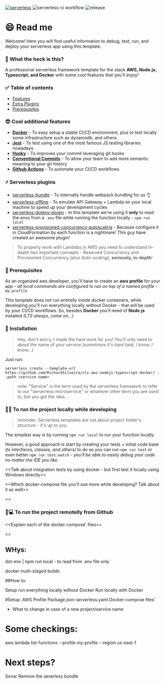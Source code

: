 [![serverless](http://public.serverless.com/badges/v3.svg)](http://www.serverless.com)
![serverless-ci workflow](https://github.com/RichardSilveira/sls-aws-nodejs-typescript-docker/actions/workflows/serverless-ci.yml/badge.svg)
![release](https://img.shields.io/github/v/tag/RichardSilveira/sls-aws-nodejs-typescript-docker?include_prereleases)


# 😄 Read me

Welcome! Here you will find useful information to debug, test, run, and deploy your serverless app using this template.

### 🤔 What the heck is this?

A professional serverless framework template for the stack **AWS, Node.js, Typescript, and Docker** with some cool features that you'll enjoy!

### ✅ Table of contents
- [Features](#-cool-additional-features)
- [Extra Plugins](#-serverless-plugins)
- [Prerequisites](#-prerequisites)


### 😎 Cool additional features

- **[Docker](https://docs.docker.com/get-started/overview/)** - To easy setup a stable CI/CD environment, plus to test locally some infrastructure such as dynamodb, and others.
- **[Jest](https://jestjs.io/)** - To test using one of the most famous JS testing libraries nowadays
- **[Husky](https://typicode.github.io/husky/#/)** - To improves your commit leveraging git hooks
- **[Conventional Commits](https://www.conventionalcommits.org/en/)** - To allow your team to add more semantic meaning to your git history
- **[Github Actions](https://github.com/features/actions)** - To automate your CI/CD workflows

### ⚡ Serverless plugins

  - [serverless-bundle](https://www.npmjs.com/package/serverless-bundle) - To internally handle webpack bundling for us 👌
  - [serverless-offline](https://www.npmjs.com/package/serverless-offline) - To emulate API Gateway + Lambda on your local machine to speed up your development cycles
  - [serverless-dotenv-plugin](https://www.npmjs.com/package/serverless-dotenv-plugin) - In this template we're using it **only** to read the envs from a `.env` file while running the function locally - `npm run local` 
  - [serverless-provisioned-concurrency-autoscaling](https://medium.com/neiman-marcus-tech/serverless-provisioned-concurrency-autoscaling-3d8ec23d10c) - Because configure it in CloudFormation by each function is a nightmare! This guy have created an awesome plugin!

  > To properly work with Lambdas in AWS you need to understand in-depth two important concepts - Reserved Concurrency and Provisioned Concurrency *(plus Auto-scaling)*, **seriously, in-depth**!

### 🎯 Prerequisites

As an organized aws developer, you'll have to create an **aws profile** for your app - *all local commands are configured to run on top of a named profile - `my-profile`*

This template does not run entirelly inside docker containers, while developing you'll run everything locally without Docker - that will be used by your CI/CD workflows. So, besides **Docker** you'll need of **Node.js** installed *(LTS always, come on...)*

### 🚀 Installation

> Hey, don't worry, I made the hard work for you! You'll only need to about the name of your service *(sometimes it's hard task, I know, I know...)*

Just run:

`serverless create --template-url https://github.com/RichardSilveira/sls-aws-nodejs-typescript-docker/ --path <service-name>`

> note: "Service" is the term used by the serverless framework to refer to our "serverless microservice" or whatever other term you are used to, but you got the idea...


### 🧑‍💻 To run the project locally while developing

> reminder: Serverless templates are not about project folder's structure - it's up to you.

The simplest way is by running `npm run local` to run your function locally.

However, a good approach is start by creating your tests + initial code base *(ts interfaces, classes, and others)* to do so you can run `npm run test` or even better `npm run test:watch` - *you'll be able to easily debug your code no matter the IDE you like.*

<<Talk about integration tests by using docker - but first test it locally using Windows directly>>

<<Which docker-compose file you'll use more while developing? Talk about it as well>>

<<remind about the semantic commit>>

### 🤖💻 To run the project remotelly from Github

<<Explain each of the docker compose' files>>

<<Talk about the github workflows>>

## WHys:
dot-env | npm run local - to read from .env file only

docker multi-staged builds

##How to:

Setup run everything locally without Docker
Run locally with Docker

#Setup:
AWS Profile
Package.json
serverless.yaml
Docker-compose files'

- What to change in case of a new project/service name

# Some checkings:

aws lambda list-functions --profile my-profile --region us-east-1

# Next steps?
Sonar
Remove the severless bundle